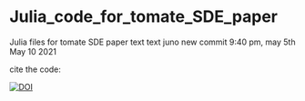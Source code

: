 # Julia_code_for_tomate_SDE_paper
Julia files for tomate SDE paper
text
text juno
new commit 9:40 pm, may 5th
May 10 2021

cite the code: 

[![DOI](https://zenodo.org/badge/395326251.svg)](https://zenodo.org/badge/latestdoi/395326251)

